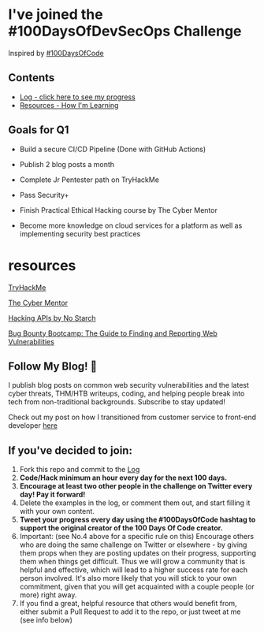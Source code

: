 # I've joined the #100DaysOfDevSecOps Challenge
Inspired by [#100DaysOfCode](https://github.com/kallaway/100-days-of-code)

## Contents

* [Log - click here to see my progress](log-entries/log.md)
* [Resources - How I'm Learning](#resources)

## Goals for Q1

- Build a secure CI/CD Pipeline (Done with GitHub Actions)

- Publish 2 blog posts a month 

- Complete Jr Pentester path on TryHackMe 

- Pass Security+

- Finish Practical Ethical Hacking course by The Cyber Mentor 

- Become more knowledge on cloud services for a platform as well as implementing security best practices

# resources 
[TryHackMe](https://tryhackme.com)

[The Cyber Mentor](https://academy.tcm-sec.com) 

[Hacking APIs by No Starch](https://nostarch.com/hacking-apis)

[Bug Bounty Bootcamp: The Guide to Finding and Reporting Web Vulnerabilities](https://nostarch.com/bug-bounty-bootcamp)

## Follow My Blog! 💌
I publish blog posts on common web security vulnerabilities and the latest cyber threats, THM/HTB writeups, coding, and helping people break into tech from non-traditional backgrounds. Subscribe to stay updated!  

Check out my post on how I transitioned from customer service to front-end developer [here](https://www.taeluralexis.com/jekyll/update/2019/12/16/how-i-landed-my-first-web-developer-role.html)

## If you've decided to join:

1.  Fork this repo and commit to the [Log](log-entries.md)
3.  **Code/Hack minimum an hour every day for the next 100 days.**
4.  **Encourage at least two other people in the challenge on Twitter every day! Pay it forward!**
5.  Delete the examples in the log, or comment them out, and start filling it with your own content.
6.  **Tweet your progress every day using the #100DaysOfCode hashtag to support the original creator of the 100 Days Of Code creator.**
7.  Important: (see No.4 above for a specific rule on this) Encourage others who are doing the same challenge on Twitter or elsewhere - by giving them props when they are posting updates on their progress, supporting them when things get difficult. Thus we will grow a community that is helpful and effective, which will lead to a higher success rate for each person involved. It's also more likely that you will stick to your own commitment, given that you will get acquainted with a couple people (or more) right away.
8.  If you find a great, helpful resource that others would benefit from, either submit a Pull Request to add it to the repo, or just tweet at me (see info below)

